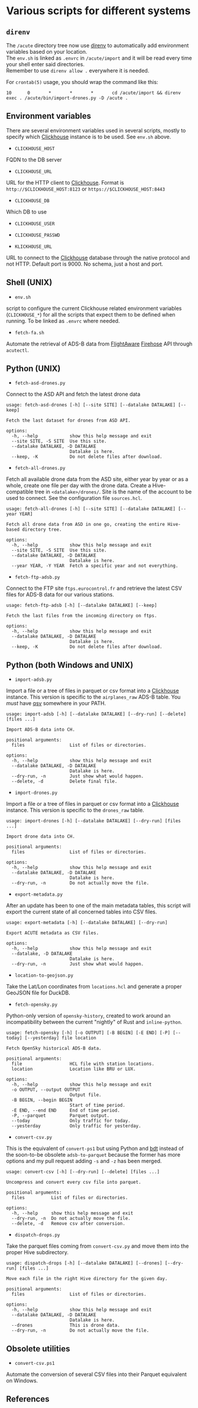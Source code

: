 # Various scripts for different systems

## `direnv`

The `/acute`  directory tree now use [direnv] to automatically add environment variables based on your location.  
The `env.sh` is linked as `.envrc` in `/acute/import` and it will be read every time your shell enter said
directories.  
Remember to use `direnv allow .` everywhere it is needed.

For `crontab(5)` usage, you should wrap the command like this:

```cronexp
10      0       *       *       *       cd /acute/import && direnv exec . /acute/bin/import-drones.py -D /acute .
```

## Environment variables

There are several environment variables used in several scripts, mostly to specify which [Clickhouse] instance is to be
used.
See `env.sh` above.

- `CLICKHOUSE_HOST`

FQDN to the DB server

- `CLICKHOUSE_URL`

URL for the HTTP client to [Clickhouse]. Format is `http://$CLICKHOUSE_HOST:8123` or `https://$CLICKHOUSE_HOST:8443`

- `CLICKHOUSE_DB`

Which DB to use

- `CLICKHOUSE_USER`
- `CLICKHOUSE_PASSWD`

- `KLICKHOUSE_URL`

URL to connect to the [Clickhouse] database through the native protocol and not HTTP. Default port is 9000. No schema,
just a host and port.

## Shell (UNIX)

- `env.sh`

script to configure the current Clickhouse related environment variables (`CLICKHOUSE_*`) for all the scripts that
expect them to be defined when running. To be linked as `.envrc` where needed.

- `fetch-fa.sh`

Automate the retrieval of ADS-B data from [FlightAware] [Firehose] API through `acutectl`.

## Python (UNIX)

- `fetch-asd-drones.py`

Connect to the ASD API and fetch the latest drone data

```text
usage: fetch-asd-drones [-h] [--site SITE] [--datalake DATALAKE] [--keep]

Fetch the last dataset for drones from ASD API.

options:
  -h, --help            show this help message and exit
  --site SITE, -S SITE  Use this site.
  --datalake DATALAKE, -D DATALAKE
                        Datalake is here.
  --keep, -K            Do not delete files after download.
```

- `fetch-all-drones.py`

Fetch all available drone data from the ASD site, either year by year or as a whole, create one file per day with the
drone data. Create a Hive-compatible tree in `<datalake>/drones/`. Site is the name of the account to be used to
connect.
See the configuration file `sources.hcl`.

```text
usage: fetch-all-drones [-h] [--site SITE] [--datalake DATALAKE] [--year YEAR]

Fetch all drone data from ASD in one go, creating the entire Hive-based directory tree.

options:
  -h, --help            show this help message and exit
  --site SITE, -S SITE  Use this site.
  --datalake DATALAKE, -D DATALAKE
                        Datalake is here.
  --year YEAR, -Y YEAR  Fetch a specific year and not everything.
```

- `fetch-ftp-adsb.py`

Connect to the FTP site `ftps.eurocontrol.fr` and retrieve the latest CSV files for ADS-B data for our various stations.

```text
usage: fetch-ftp-adsb [-h] [--datalake DATALAKE] [--keep]

Fetch the last files from the incoming directory on ftps.

options:
  -h, --help            show this help message and exit
  --datalake DATALAKE, -D DATALAKE
                        Datalake is here.
  --keep, -K            Do not delete files after download.
```

## Python (both Windows and UNIX)

- `import-adsb.py`

Import a file or a tree of files in parquet or csv format into a [Clickhouse] instance. This version is specific
to the `airplanes_raw` ADS-B table. You *must* have [qsv] somewhere in your PATH.

```text
usage: import-adsb [-h] [--datalake DATALAKE] [--dry-run] [--delete] [files ...]

Import ADS-B data into CH.

positional arguments:
  files                 List of files or directories.

options:
  -h, --help            show this help message and exit
  --datalake DATALAKE, -D DATALAKE
                        Datalake is here.
  --dry-run, -n         Just show what would happen.
  --delete, -d          Delete final file.
```

- `import-drones.py`

Import a file or a tree of files in parquet or csv format into a [Clickhouse] instance. This version is specific
to the `drones_raw` table.

```text
usage: import-drones [-h] [--datalake DATALAKE] [--dry-run] [files ...]

Import drone data into CH.

positional arguments:
  files                 List of files or directories.

options:
  -h, --help            show this help message and exit
  --datalake DATALAKE, -D DATALAKE
                        Datalake is here.
  --dry-run, -n         Do not actually move the file.
```

- `export-metadata.py`

After an update has been to one of the main metadata tables, this script will export the current state of all concerned
tables into CSV files.

```text
usage: export-metadata [-h] [--datalake DATALAKE] [--dry-run]

Export ACUTE metadata as CSV files.

options:
  -h, --help            show this help message and exit
  --datalake, -D DATALAKE
                        Datalake is here.
  --dry-run, -n         Just show what would happen.
```

- `location-to-geojson.py`

Take the Lat/Lon coordinates from `locations.hcl` and generate a proper GeoJSON file for DuckDB.

- `fetch-opensky.py`

Python-only version of `opensky-history`, created to work around an incompatibility between the current "nightly" of
Rust and `inline-python`.

```text
usage: fetch-opensky [-h] [-o OUTPUT] [-B BEGIN] [-E END] [-P] [--today] [--yesterday] file location

Fetch OpenSky historical ADS-B data.

positional arguments:
  file                  HCL file with station locations.
  location              Location like BRU or LUX.

options:
  -h, --help            show this help message and exit
  -o OUTPUT, --output OUTPUT
                        Output file.
  -B BEGIN, --begin BEGIN
                        Start of time period.
  -E END, --end END     End of time period.
  -P, --parquet         Parquet output.
  --today               Only traffic for today.
  --yesterday           Only traffic for yesterday.
```

- `convert-csv.py`

This is the equivalent of `convert-ps1` but using Python and [bdt] instead of the soon-to-be obsolete `adsb-to-parquet`
because the former has more options and my pull request adding `-s` and `-z` has been merged.

```text
usage: convert-csv [-h] [--dry-run] [--delete] [files ...]

Uncompress and convert every csv file into parquet.

positional arguments:
  files          List of files or directories.

options:
  -h, --help     show this help message and exit
  --dry-run, -n  Do not actually move the file.
  --delete, -d   Remove csv after conversion.
```

- `dispatch-drops.py`

Take the parquet files coming from `convert-csv.py` and move them into the proper Hive subdirectory.

```text
usage: dispatch-drops [-h] [--datalake DATALAKE] [--drones] [--dry-run] [files ...]

Move each file in the right Hive directory for the given day.

positional arguments:
  files                 List of files or directories.

options:
  -h, --help            show this help message and exit
  --datalake DATALAKE, -D DATALAKE
                        Datalake is here.
  --drones              This is drone data.
  --dry-run, -n         Do not actually move the file.
```

## Obsolete utilities

- `convert-csv.ps1`

Automate the conversion of several CSV files into their Parquet equivalent on Windows.

## References

[bdt]: https://github.com/datafusion-contrib/bdt

[Clickhouse]: https://clickhouse.com/

[direnv]: https://direnv.net/

[Firehose]: https://www.flightaware.com/firehose/documentation/

[Flightaware]: https://flightaware.com/

[qsv]: https://crates.io/crates/qsv 
